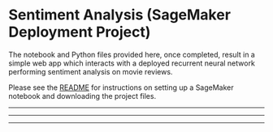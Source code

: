 # Sentiment Analysis (SageMaker Deployment Project)

The notebook and Python files provided here, once completed, result in a simple web app which interacts with a deployed recurrent neural network performing sentiment analysis on movie reviews. 

Please see the [README](https://github.com/udacity/sagemaker-deployment/tree/master/README.md) for instructions on setting up a SageMaker notebook and downloading the project files.

<hr>



<hr>



<hr>
